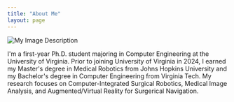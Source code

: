 ```yaml
---
title: "About Me"
layout: page
---
```


![My Image Description](https://news.virginia.edu/sites/default/files/Header_SF_SpringGrounds_04132023_EFM-16.jpg)

I'm a first-year Ph.D. student majoring in Computer Engineering at the University of Virginia. Prior to joining University of Virginia in 2024, I earned my Master's degree in Medical Robotics from Johns Hopkins University and my Bachelor's degree in Computer Engineering from Virginia Tech. My research focuses on Computer-Integrated Surgical Robotics, Medical Image Analysis, and Augmented/Virtual Reality for Surgerical Navigation.
